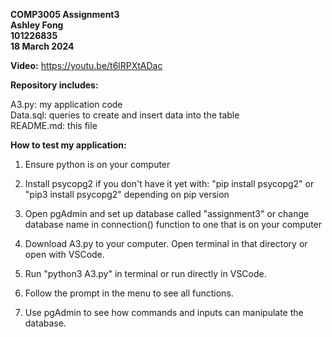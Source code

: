 **COMP3005 Assignment3** <br>
**Ashley Fong** <br>
**101226835** <br>
**18 March 2024**

**Video:**  https://youtu.be/t6lRPXtADac 

**Repository includes:**

A3.py:      my application code <br>
Data.sql:   queries to create and insert data into the table <br>
README.md:  this file

**How to test my application:**

1.  Ensure python is on your computer

2.  Install psycopg2 if you don't have it yet with: 
    "pip install psycopg2" or "pip3 install psycopg2" depending on pip version

3.  Open pgAdmin and set up database called "assignment3" or change database name in 
    connection() function to one that is on your computer

4.  Download A3.py to your computer. Open terminal in that directory or open with VSCode. 

5.  Run "python3 A3.py" in terminal or run directly in VSCode.

6.  Follow the prompt in the menu to see all functions. 

7.  Use pgAdmin to see how commands and inputs can manipulate the database. 